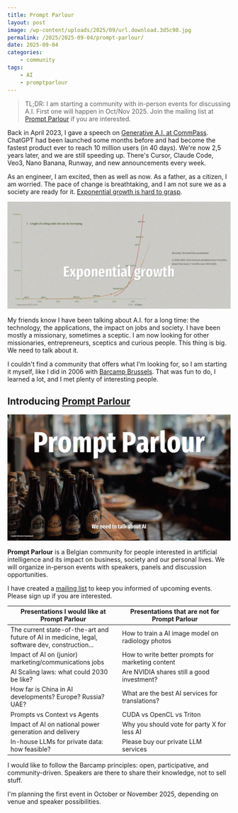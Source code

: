 ```yaml
---
title: Prompt Parlour
layout: post
image: /wp-content/uploads/2025/09/url.download.3d5c90.jpg
permalink: /2025/2025-09-04/prompt-parlour/
date: 2025-09-04
categories:
    - community
tags:
    - AI
    - promptparlour
---
```

> TL;DR: I am starting a community with in-person events for discussing A.I. First one will happen in Oct/Nov 2025. Join the mailing list at [Prompt Parlour](https://pforret.kit.com/promptparlour) if you are interested.

Back in April 2023, I gave a speech on [Generative A.I. at CommPass](https://commpass.media/media-innovation-session/). 
ChatGPT had been launched some months before and had become the fastest product ever to reach 10 million users (in 40 days).
We're now 2,5 years later, and we are still speeding up. There's Cursor, Claude Code, Veo3, Nano Banana, Runway, and new announcements every week.

As an engineer, I am excited, then as well as now. As a father, as a citizen, I am worried. The pace of change is breathtaking, and I am not sure we as a society are ready for it.
[Exponential growth is hard to grasp](https://theaidigest.org/time-horizons).

[![](/wp-content/uploads/2025/09/file.Screensh.7da208.jpg)](https://theaidigest.org/time-horizons)

My friends know I have been talking about A.I. for a long time: the technology, the applications, the impact on jobs and society.
I have been mostly a missionary, sometimes a sceptic. 
I am now looking for other missionaries, entrepreneurs, sceptics and curious people. This thing is big. We need to talk about it.

I couldn't find a community that offers what I'm looking for, so I am starting it myself, like I did in 2006 with [Barcamp Brussels](/tag/barcamp/). 
That was fun to do, I learned a lot, and I met plenty of interesting people.

## Introducing [**Prompt Parlour**](https://promptparlour.com/)

![](/wp-content/uploads/2025/09/url.download.3d5c90.jpg)

**Prompt Parlour** is a Belgian community for people interested in artificial intelligence and its impact on business, society and our personal lives.
We will organize in-person events with speakers, panels and discussion opportunities.

I have created a [mailing list](https://pforret.kit.com/promptparlour) to keep you informed of upcoming events.
Please sign up if you are interested.

<style>
table th:first-of-type {
    width: 50%;
}
table th:nth-of-type(2) {
    width: 50%;
}
</style>

| Presentations I would like at Prompt Parlour              | Presentations that are not for Prompt Parlour     |
|------------------------------------------------------------------------------------------------|---------------------------------------------------|
| The current state-of-the-art and future of AI in medicine, legal, software dev, construction... | How to train a AI image model on radiology photos |
| Impact of AI on (junior) marketing/communications jobs                                         | How to write better prompts for marketing content |
| AI Scaling laws: what could 2030 be like?                                                      | Are NVIDIA shares still a good investment?        |
| How far is China in AI developments? Europe? Russia? UAE?                                      | What are the best AI services for translations?   |
| Prompts vs Context vs Agents                                                                   | CUDA vs OpenCL vs Triton                          |
| Impact of AI on national power generation and delivery                                         | Why you should vote for party X for less AI       |
| In-house LLMs for private data: how feasible?                                                  | Please buy our private LLM services               |

I would like to follow the Barcamp principles: open, participative, and community-driven. 
Speakers are there to share their knowledge, not to sell stuff.

I'm planning the first event in October or November 2025, depending on venue and speaker possibilities.